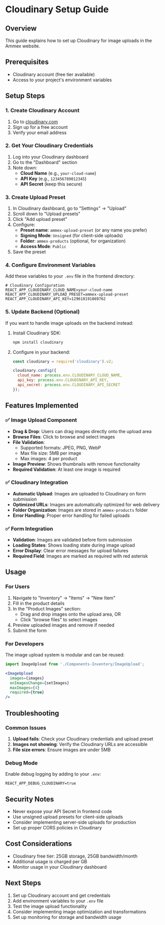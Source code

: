 # Cloudinary Setup Guide

## Overview
This guide explains how to set up Cloudinary for image uploads in the Ammex website.

## Prerequisites
- Cloudinary account (free tier available)
- Access to your project's environment variables

## Setup Steps

### 1. Create Cloudinary Account
1. Go to [cloudinary.com](https://cloudinary.com)
2. Sign up for a free account
3. Verify your email address

### 2. Get Your Cloudinary Credentials
1. Log into your Cloudinary dashboard
2. Go to the "Dashboard" section
3. Note down:
   - **Cloud Name** (e.g., `your-cloud-name`)
   - **API Key** (e.g., `123456789012345`)
   - **API Secret** (keep this secure)

### 3. Create Upload Preset
1. In Cloudinary dashboard, go to "Settings" → "Upload"
2. Scroll down to "Upload presets"
3. Click "Add upload preset"
4. Configure:
   - **Preset name**: `ammex-upload-preset` (or any name you prefer)
   - **Signing Mode**: `Unsigned` (for client-side uploads)
   - **Folder**: `ammex-products` (optional, for organization)
   - **Access Mode**: `Public`
5. Save the preset

### 4. Configure Environment Variables
Add these variables to your `.env` file in the frontend directory:

```env
# Cloudinary Configuration
REACT_APP_CLOUDINARY_CLOUD_NAME=your-cloud-name
REACT_APP_CLOUDINARY_UPLOAD_PRESET=ammex-upload-preset
REACT_APP_CLOUDINARY_API_KEY=129618191869762
```

### 5. Update Backend (Optional)
If you want to handle image uploads on the backend instead:

1. Install Cloudinary SDK:
   ```bash
   npm install cloudinary
   ```

2. Configure in your backend:
   ```javascript
   const cloudinary = require('cloudinary').v2;
   
   cloudinary.config({
     cloud_name: process.env.CLOUDINARY_CLOUD_NAME,
     api_key: process.env.CLOUDINARY_API_KEY,
     api_secret: process.env.CLOUDINARY_API_SECRET
   });
   ```

## Features Implemented

### ✅ Image Upload Component
- **Drag & Drop**: Users can drag images directly onto the upload area
- **Browse Files**: Click to browse and select images
- **File Validation**: 
  - Supported formats: JPEG, PNG, WebP
  - Max file size: 5MB per image
  - Max images: 4 per product
- **Image Preview**: Shows thumbnails with remove functionality
- **Required Validation**: At least one image is required

### ✅ Cloudinary Integration
- **Automatic Upload**: Images are uploaded to Cloudinary on form submission
- **Optimized URLs**: Images are automatically optimized for web delivery
- **Folder Organization**: Images are stored in `ammex-products` folder
- **Error Handling**: Proper error handling for failed uploads

### ✅ Form Integration
- **Validation**: Images are validated before form submission
- **Loading States**: Shows loading state during image upload
- **Error Display**: Clear error messages for upload failures
- **Required Field**: Images are marked as required with red asterisk

## Usage

### For Users
1. Navigate to "Inventory" → "Items" → "New Item"
2. Fill in the product details
3. In the "Product Images" section:
   - Drag and drop images onto the upload area, OR
   - Click "browse files" to select images
4. Preview uploaded images and remove if needed
5. Submit the form

### For Developers
The image upload system is modular and can be reused:

```jsx
import ImageUpload from './Components-Inventory/ImageUpload';

<ImageUpload
  images={images}
  onImagesChange={setImages}
  maxImages={4}
  required={true}
/>
```

## Troubleshooting

### Common Issues
1. **Upload fails**: Check your Cloudinary credentials and upload preset
2. **Images not showing**: Verify the Cloudinary URLs are accessible
3. **File size errors**: Ensure images are under 5MB

### Debug Mode
Enable debug logging by adding to your `.env`:
```env
REACT_APP_DEBUG_CLOUDINARY=true
```

## Security Notes
- Never expose your API Secret in frontend code
- Use unsigned upload presets for client-side uploads
- Consider implementing server-side uploads for production
- Set up proper CORS policies in Cloudinary

## Cost Considerations
- Cloudinary free tier: 25GB storage, 25GB bandwidth/month
- Additional usage is charged per GB
- Monitor usage in your Cloudinary dashboard

## Next Steps
1. Set up Cloudinary account and get credentials
2. Add environment variables to your `.env` file
3. Test the image upload functionality
4. Consider implementing image optimization and transformations
5. Set up monitoring for storage and bandwidth usage
